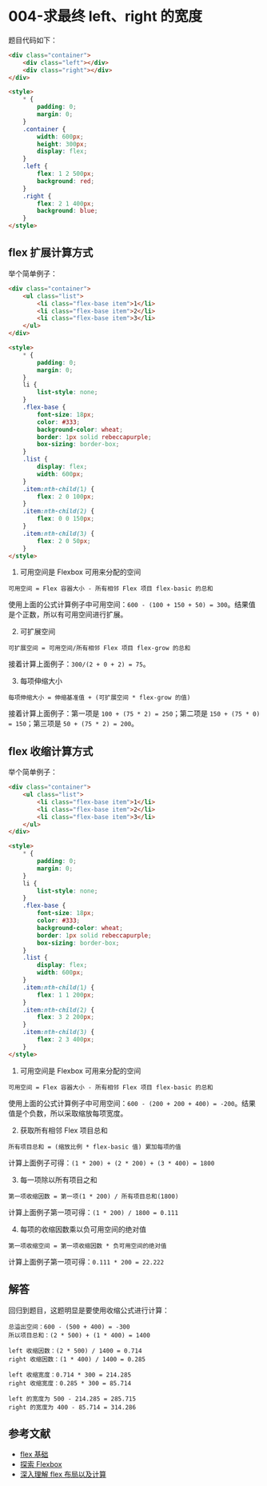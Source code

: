 # 004-求最终 left、right 的宽度

题目代码如下：
```html
<div class="container">
    <div class="left"></div>
    <div class="right"></div>
</div>

<style>
    * {
        padding: 0;
        margin: 0;
    }
    .container {
        width: 600px;
        height: 300px;
        display: flex;
    }
    .left {
        flex: 1 2 500px;
        background: red;
    }
    .right {
        flex: 2 1 400px;
        background: blue;
    }
</style>
```

## flex 扩展计算方式

举个简单例子：
```html
<div class="container">
    <ul class="list">
        <li class="flex-base item">1</li>
        <li class="flex-base item">2</li>
        <li class="flex-base item">3</li>
    </ul>
</div>

<style>
    * {
        padding: 0;
        margin: 0;
    }
    li {
        list-style: none;
    }
    .flex-base {
        font-size: 18px;
        color: #333;
        background-color: wheat;
        border: 1px solid rebeccapurple;
        box-sizing: border-box;
    }
    .list {
        display: flex;
        width: 600px;
    }
    .item:nth-child(1) {
        flex: 2 0 100px;
    }
    .item:nth-child(2) {
        flex: 0 0 150px;
    }
    .item:nth-child(3) {
        flex: 2 0 50px;
    }
</style>
```

1. 可用空间是 Flexbox 可用来分配的空间
```
可用空间 = Flex 容器大小 - 所有相邻 Flex 项目 flex-basic 的总和
```

使用上面的公式计算例子中可用空间：`600 - (100 + 150 + 50) = 300`。结果值是个正数，所以有可用空间进行扩展。

2. 可扩展空间
```
可扩展空间 = 可用空间/所有相邻 Flex 项目 flex-grow 的总和
```
接着计算上面例子：`300/(2 + 0 + 2) = 75`。

3. 每项伸缩大小
```
每项伸缩大小 = 伸缩基准值 + (可扩展空间 * flex-grow 的值)
```
接着计算上面例子：第一项是 `100 + (75 * 2) = 250`；第二项是 `150 + (75 * 0) = 150`；第三项是 `50 + (75 * 2) = 200`。

## flex 收缩计算方式

举个简单例子：
```html
<div class="container">
    <ul class="list">
        <li class="flex-base item">1</li>
        <li class="flex-base item">2</li>
        <li class="flex-base item">3</li>
    </ul>
</div>

<style>
    * {
        padding: 0;
        margin: 0;
    }
    li {
        list-style: none;
    }
    .flex-base {
        font-size: 18px;
        color: #333;
        background-color: wheat;
        border: 1px solid rebeccapurple;
        box-sizing: border-box;
    }
    .list {
        display: flex;
        width: 600px;
    }
    .item:nth-child(1) {
        flex: 1 1 200px;
    }
    .item:nth-child(2) {
        flex: 3 2 200px;
    }
    .item:nth-child(3) {
        flex: 2 3 400px;
    }
</style>
```

1. 可用空间是 Flexbox 可用来分配的空间
```
可用空间 = Flex 容器大小 - 所有相邻 Flex 项目 flex-basic 的总和
```

使用上面的公式计算例子中可用空间：`600 - (200 + 200 + 400) = -200`。结果值是个负数，所以采取缩放每项宽度。

2. 获取所有相邻 Flex 项目总和
```
所有项目总和 = (缩放比例 * flex-basic 值) 累加每项的值
```

计算上面例子可得：`(1 * 200) + (2 * 200) + (3 * 400) = 1800`

3. 每一项除以所有项目之和
```
第一项收缩因数 = 第一项(1 * 200) / 所有项目总和(1800)
```

计算上面例子第一项可得：`(1 * 200) / 1800 = 0.111`

4. 每项的收缩因数乘以负可用空间的绝对值
```
第一项收缩空间 = 第一项收缩因数 * 负可用空间的绝对值
```

计算上面例子第一项可得：`0.111 * 200 = 22.222`

## 解答

回归到题目，这题明显是要使用收缩公式进行计算：
```
总溢出空间：600 - (500 + 400) = -300
所以项目总和：(2 * 500) + (1 * 400) = 1400

left 收缩因数：(2 * 500) / 1400 = 0.714
right 收缩因数：(1 * 400) / 1400 = 0.285

left 收缩宽度：0.714 * 300 = 214.285
right 收缩宽度：0.285 * 300 = 85.714

left 的宽度为 500 - 214.285 = 285.715
right 的宽度为 400 - 85.714 = 314.286
```

## 参考文献

- [flex 基础](https://www.w3cplus.com/css3/understanding-flexbox-everything-you-need-to-know.html)
- [探索 Flexbox](https://www.w3cplus.com/css3/flexbox-adventures.html)
- [深入理解 flex 布局以及计算](https://www.w3cplus.com/css3/flexbox-layout-and-calculation.html)